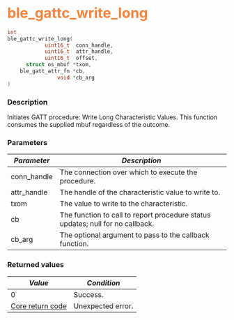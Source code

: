## <font color="#F2853F" style="font-size:24pt">ble\_gattc\_write\_long</font>

```c
int
ble_gattc_write_long(
            uint16_t  conn_handle,
            uint16_t  attr_handle,
            uint16_t  offset,
      struct os_mbuf *txom,
    ble_gatt_attr_fn *cb,
                void *cb_arg
)
```

### Description

Initiates GATT procedure: Write Long Characteristic Values.  This function consumes the supplied mbuf regardless of the outcome.

### Parameters

| *Parameter* | *Description* |
|-------------|---------------|
| conn\_handle | The connection over which to execute the procedure. |
| attr\_handle | The handle of the characteristic value to write to. |
| txom | The value to write to the characteristic. |
| cb | The function to call to report procedure status updates; null for no callback. |
| cb\_arg | The optional argument to pass to the callback function. |

### Returned values

| *Value* | *Condition* |
|---------|-------------|
| 0 | Success. |
| [Core return code](../../ble_hs_return_codes/#return-codes-core) | Unexpected error. |
